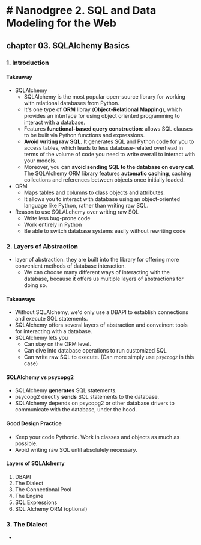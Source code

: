 # # Nanodgree 2. SQL and Data Modeling for the Web

## chapter 03. SQLAlchemy Basics

### 1. Introduction

#### Takeaway

- SQLAlchemy
    - SQLAlchemy is the most popular open-source library for working with relational databases from Python.
    - It's one type of **ORM** libray (**Object-Relational Mapping**), which provides an interface for using object oriented programming to interact with a database.
    - Features **functional-based query construction**: allows SQL clauses to be built via Python functions and expressions.
    - **Avoid writing raw SQL.** It generates SQL and Python code for you to access tables, which leads to less database-related overhead in terms of the volume of code you need to write overall to interact with your models.
    - Moreover, you can **avoid sending SQL to the database on every cal**. The SQLAlchemy ORM library features **automatic caching**, caching collections and references between objects once initially loaded.
- ORM
    - Maps tables and columns to class objects and attributes.
    - It allows you to interact with database using an object-oriented language like Python, rather than writing raw SQL.
- Reason to use SQLALchemy over writing raw SQL
    - Write less bug-prone code
    - Work entirely in Python
    - Be able to switch database systems easily without rewriting code

### 2. Layers of Abstraction

- layer of abstraction: they are built into the library for offering more convenient methods of database interaction.
    - We can choose many different ways of interacting with the database, because it offers us multiple layers of abstractions for doing so.


#### Takeaways

- Without SQLAlchemy, we'd only use a DBAPI to establish connections and execute SQL statements.
- SQLAlchemy offers several layers of abstraction and conveinent tools for interacting with a database.
- SQLAlchemy lets you 
    - Can stay on the ORM level.
    - Can dive into database operations to run customized SQL
    - Can write raw SQL to execute. (Can more simply use `psycopg2` in this case)

#### SQLAlchemy vs psycopg2

- SQLAlchemy **generates** SQL statements.
- psycopg2 directly **sends** SQL statements to the database.
- SQLAlchemy depends on psycopg2 or other database drivers to communicate with the database, under the hood.

#### Good Design Practice

- Keep your code Pythonic. Work in classes and objects as much as possible.
- Avoid writing raw SQL until absolutely necessary.

#### Layers of SQLAlchemy

1. DBAPI
2. The Dialect
3. The Connectional Pool
4. The Engine
5. SQL Expressions
6. SQL Alchemy ORM (optional)

### 3. The Dialect

- 
